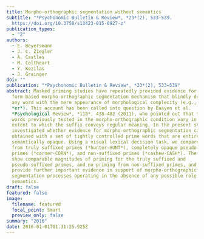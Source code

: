 ```yaml
---
title: Morpho-orthographic segmentation without semantics
subtitle: "*Psychonomic Bulletin & Review*, *23*(2), 533–539.
  https://doi.org/10.3758/s13423-015-0927-z"
publication_types:
  - "2"
authors:
  - E. Beyersmann
  - J. C. Ziegler
  - A. Castles
  - M. Coltheart
  - Y. Kezilas
  - J. Grainger
doi: ""
publication: "*Psychonomic Bulletin & Review*, *23*(2), 533–539"
abstract: Masked priming studies have repeatedly provided evidence for a
  form-based morpho-orthographic segmentation mechanism that blindly decomposes
  any word with the mere appearance of morphological complexity (e.g., *corn* +
  *er*). This account has been called into question by Baayen et al.
  *Psychological Review*, *118*, 438–482 (2011), who pointed out that the prime
  words previously tested in the morpho-orthographic condition vary in the
  extent to which the suffix conveys regular meaning. In the present study, we
  investigated whether evidence for morpho-orthographic segmentation can be
  obtained with a set of tightly controlled prime words that are entirely
  semantically opaque. Using a visual lexical decision task, we compared priming
  from truly suffixed primes (*hunter-HUNT*), completely opaque pseudo-suffixed
  primes (*corner-CORN*), and non-suffixed primes (*cashew-CASH*). The results
  show comparable magnitudes of priming for the truly suffixed and
  pseudo-suffixed primes, and no priming from non-suffixed primes, and therefore
  provide further important evidence in support of morpho-orthographic
  segmentation processes operating in the absence of any possible role for
  semantics.
draft: false
featured: false
image:
  filename: featured
  focal_point: Smart
  preview_only: false
summary: "2016"
date: 2016-01-01T01:31:25.925Z
---
```

